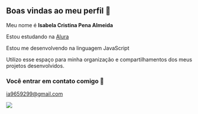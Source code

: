 ## Boas vindas ao meu perfil 💙
Meu nome é **Isabela Cristina Pena Almeida**

Estou estudando na [Alura](https://www.alura.com.br)

Estou me desenvolvendo na linguagem JavaScript

Utilizo esse espaço para minha organização e compartilhamentos dos meus projetos desenvolvidos.

### Você entrar em contato comigo 💌

ia9659299@gmail.com 

![](https://media1.tenor.com/m/mCiM7CmGGI4AAAAC/naruto.gif)

